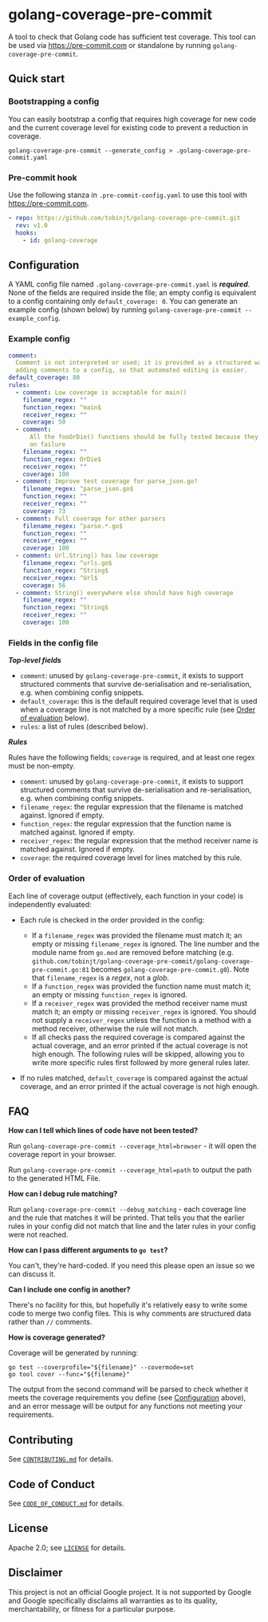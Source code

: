 # golang-coverage-pre-commit

A tool to check that Golang code has sufficient test coverage. This tool can be
used via <https://pre-commit.com> or standalone by running
`golang-coverage-pre-commit`.

## Quick start

### Bootstrapping a config

You can easily bootstrap a config that requires high coverage for new code and
the current coverage level for existing code to prevent a reduction in coverage.

```shell
golang-coverage-pre-commit --generate_config > .golang-coverage-pre-commit.yaml
```

### Pre-commit hook

Use the following stanza in `.pre-commit-config.yaml` to use this tool with
<https://pre-commit.com>.

```yaml
- repo: https://github.com/tobinjt/golang-coverage-pre-commit.git
  rev: v1.0
  hooks:
    - id: golang-coverage
```

## Configuration

A YAML config file named `.golang-coverage-pre-commit.yaml` is **_required_**.
None of the fields are required inside the file; an empty config is equivalent
to a config containing only `default_coverage: 0`. You can generate an example
config (shown below) by running `golang-coverage-pre-commit --example_config`.

### Example config

```yaml
comment:
  Comment is not interpreted or used; it is provided as a structured way of
  adding comments to a config, so that automated editing is easier.
default_coverage: 80
rules:
  - comment: Low coverage is acceptable for main()
    filename_regex: ""
    function_regex: ^main$
    receiver_regex: ""
    coverage: 50
  - comment:
      All the fooOrDie() functions should be fully tested because they panic()
      on failure
    filename_regex: ""
    function_regex: OrDie$
    receiver_regex: ""
    coverage: 100
  - comment: Improve test coverage for parse_json.go?
    filename_regex: ^parse_json.go$
    function_regex: ""
    receiver_regex: ""
    coverage: 73
  - comment: Full coverage for other parsers
    filename_regex: ^parse.*.go$
    function_regex: ""
    receiver_regex: ""
    coverage: 100
  - comment: Url.String() has low coverage
    filename_regex: ^urls.go$
    function_regex: ^String$
    receiver_regex: ^Url$
    coverage: 56
  - comment: String() everywhere else should have high coverage
    filename_regex: ""
    function_regex: ^String$
    receiver_regex: ""
    coverage: 100
```

### Fields in the config file

**_Top-level fields_**

- `comment`: unused by `golang-coverage-pre-commit`, it exists to support
  structured comments that survive de-serialisation and re-serialisation, e.g.
  when combining config snippets.
- `default_coverage`: this is the default required coverage level that is used
  when a coverage line is not matched by a more specific rule (see [Order of
  evaluation](#order-of-evaluation) below).
- `rules`: a list of rules (described below).

**_Rules_**

Rules have the following fields; `coverage` is required, and at least one regex
must be non-empty.

- `comment`: unused by `golang-coverage-pre-commit`, it exists to support
  structured comments that survive de-serialisation and re-serialisation, e.g.
  when combining config snippets.
- `filename_regex`: the regular expression that the filename is matched against.
  Ignored if empty.
- `function_regex`: the regular expression that the function name is matched
  against. Ignored if empty.
- `receiver_regex`: the regular expression that the method receiver name is
  matched against. Ignored if empty.
- `coverage`: the required coverage level for lines matched by this rule.

### Order of evaluation

Each line of coverage output (effectively, each function in your code) is
independently evaluated:

- Each rule is checked in the order provided in the config:

  - If a `filename_regex` was provided the filename must match it; an empty or
    missing `filename_regex` is ignored. The line number and the module name
    from `go.mod` are removed before matching (e.g.
    `github.com/tobinjt/golang-coverage-pre-commit/golang-coverage-pre-commit.go:81`
    becomes `golang-coverage-pre-commit.g0`). Note that `filename_regex` is a
    _regex_, not a _glob_.
  - If a `function_regex` was provided the function name must match it; an empty
    or missing `function_regex` is ignored.
  - If a `receiver_regex` was provided the method receiver name must match it;
    an empty or missing `receiver_regex` is ignored. You should not supply a
    `receiver_regex` unless the function is a method with a method receiver,
    otherwise the rule will not match.
  - If all checks pass the required coverage is compared against the actual
    coverage, and an error printed if the actual coverage is not high enough.
    The following rules will be skipped, allowing you to write more specific
    rules first followed by more general rules later.

- If no rules matched, `default_coverage` is compared against the actual
  coverage, and an error printed if the actual coverage is not high enough.

## FAQ

**How can I tell which lines of code have not been tested?**

Run `golang-coverage-pre-commit --coverage_html=browser` - it will open the
coverage report in your browser.

Run `golang-coverage-pre-commit --coverage_html=path` to output the path to the
generated HTML File.

**How can I debug rule matching?**

Run `golang-coverage-pre-commit --debug_matching` - each coverage line and the
rule that matches it will be printed. That tells you that the earlier rules in
your config did not match that line and the later rules in your config were not
reached.

**How can I pass different arguments to `go test`?**

You can't, they're hard-coded. If you need this please open an issue so we can
discuss it.

**Can I include one config in another?**

There's no facility for this, but hopefully it's relatively easy to write some
code to merge two config files. This is why comments are structured data rather
than `//` comments.

**How is coverage generated?**

Coverage will be generated by running:

```shell
go test --coverprofile="${filename}" --covermode=set
go tool cover --func="${filename}"
```

The output from the second command will be parsed to check whether it meets the
coverage requirements you define (see [Configuration](#configuration) above),
and an error message will be output for any functions not meeting your
requirements.

## Contributing

See [`CONTRIBUTING.md`](CONTRIBUTING.md) for details.

## Code of Conduct

See [`CODE_OF_CONDUCT.md`](CODE_OF_CONDUCT.md) for details.

## License

Apache 2.0; see [`LICENSE`](LICENSE) for details.

## Disclaimer

This project is not an official Google project. It is not supported by
Google and Google specifically disclaims all warranties as to its quality,
merchantability, or fitness for a particular purpose.
